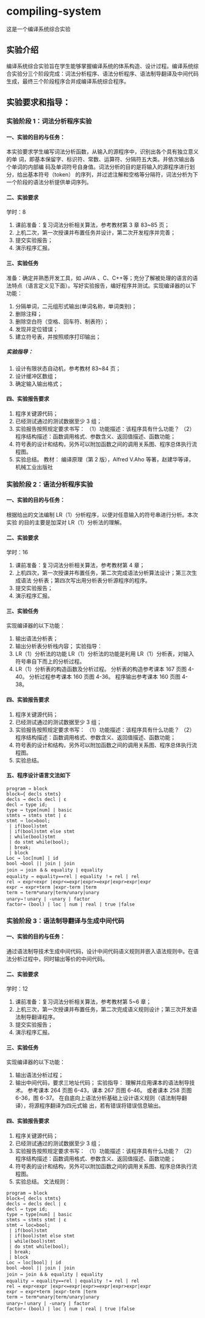 # compiling-system

这是一个编译系统综合实验
## 实验介绍
编译系统综合实验旨在学生能够掌握编译系统的体系构造、设计过程。编译系统综合实验分三个阶段完成：词法分析程序、语法分析程序、语法制导翻译及中间代码生成，最终三个阶段程序合并成编译系统综合程序。
## 实验要求和指导：
### 实验阶段 1：词法分析程序实验 
#### 一、实验的目的与任务：
本实验要求学生编写词法分析函数，从输入的源程序中，识别出各个具有独立意义的单
词，即基本保留字、标识符、常数、运算符、分隔符五大类。并依次输出各个单词的内部编
码及单词符号自身值。词法分析的目的是将输入的源程序进行划分，给出基本符号（token）
的序列，并过滤注解和空格等分隔符，词法分析为下一个阶段的语法分析提供单词序列。
#### 二、实验要求 
学时：8
1. 课前准备：复习词法分析相关算法，参考教材第 3 章 83~85 页；
2. 上机二次，第一次授课并布置任务并设计，第二次开发程序并完善；
3. 提交实验报告；
4. 演示程序汇报。
#### 三、实验任务
准备：确定并熟悉开发工具，如 JAVA 、C、C++等；充分了解被处理的语言的语法特点（语言定义见下面）。写好实验报告，编好程序并测试。实现编译器的以下功能：
1. 分隔单词，二元组形式输出(单词名称，单词类别)；
2. 删除注释；
3. 删除空白符（空格、回车符、制表符）；
4. 发现并定位错误；
5. 建立符号表，并按照顺序打印输出；
##### 实验指导：
1. 设计有限状态自动机，参考教材 83~84 页；
2. 设计缓冲区数组；
3. 确定输入输出格式；
#### 四、实验报告要求
1. 程序关键源代码；
2. 已经测试通过的测试数据至少 3 组；
3. 实验报告按照规定要求书写：
（1）功能描述：该程序具有什么功能？
（2）程序结构描述：函数调用格式、参数含义、返回值描述、函数功能；
4. 符号表的设计和结构，另外可以附加函数之间的调用关系图、程序总体执行流程图。
5. 实验总结。
教材：
编译原理（第 2 版），Alfred V.Aho 等著，赵建华等译，机械工业出版社

### 实验阶段 2：语法分析程序实验 
#### 一、实验的目的与任务：
根据给出的文法编制 LR（1）分析程序，以便对任意输入的符号串进行分析。本次实验
的目的主要是加深对 LR（1）分析法的理解。
#### 二、实验要求 
学时：16
1. 课前准备：复习词法分析相关算法，参考教材第 4 章；
2. 上机四次，第一次授课并布置任务，第二次完成语法分析算法设计；第三次生成语法
分析表；第四次写出用分析表分析源程序的程序。
3. 提交实验报告；
4. 演示程序汇报。
#### 三、实验任务
实现编译器的以下功能：
1. 输出语法分析表；
2. 输出分析表分析栈内容；
实验指导：
1. LR（1）分析法的功能
LR（1）分析法的功能是利用 LR（1）分析表，对输入符号串自下而上的分析过程。
2. LR（1）分析表的构造函数及分析过程。
分析表的构造参考课本 167 页图 4-40。
分析过程参考课本 160 页图 4-36。
程序输出参考课本 160 页图 4-38。
#### 四、实验报告要求
1. 程序关键源代码；
2. 已经测试通过的测试数据至少 3 组；
3. 实验报告按照规定要求书写：
（1）功能描述：该程序具有什么功能？
（2）程序结构描述：函数调用格式、参数含义、返回值描述、函数功能；
4. 符号表的设计和结构，另外可以附加函数之间的调用关系图、程序总体执行流程图。
5. 实验总结。
#### 五、程序设计语言文法如下
```
program → block
block→{ decls stmts}
decls → decls decl | ε
decl → type id;
type → type[num] | basic
stmts → stmts stmt | ε
stmt → loc=bool;
 | if(bool)stmt
 | if(bool)stmt else stmt
 | while(bool)stmt
 | do stmt while(bool);
 | break;
 | block
Loc → loc[num] | id
bool →bool || join | join
join → join ＆＆ equality | equality
equality → equality==rel | equality ！= rel | rel
rel → expr<expr |expr<=expr|expr>=expr|expr>expr|expr
expr → expr+term |expr-term |term
term → term*unary|term/unary|unary
unary→！unary | -unary | factor
factor→ (bool) | loc | num | real | true |false
```
### 实验阶段 3：语法制导翻译与生成中间代码 
#### 一、实验的目的与任务：
通过语法制导技术生成中间代码，设计中间代码语义规则并嵌入语法规则中。在语法分析过程中，同时输出等价的中间代码。
#### 二、实验要求 
学时：12
1. 课前准备：复习词法分析相关算法，参考教材第 5~6 章；
2. 上机三次，第一次授课并布置任务，第二次完成语义规则设计；第三次开发语法制导翻译程序。
3. 提交实验报告；
4. 演示程序汇报。
#### 三、实验任务
实现编译器的以下功能：
1. 输出语法分析过程；
2. 输出中间代码，要求三地址代码；
实验指导：
理解并应用课本的语法制导技术。
参考课本 264 页图 6-43，课本 267 页图 6-46。
或者课本 258 页图 6-36，图 6-37。
在自底向上语法分析基础上设计语义规则（语法制导翻译），将源程序翻译为四元式输
出，若有错误将错误信息输出。
#### 四、实验报告要求
1. 程序关键源代码；
2. 已经测试通过的测试数据至少 3 组；
3. 实验报告按照规定要求书写：
（1）功能描述：该程序具有什么功能？
（2）程序结构描述：函数调用格式、参数含义、返回值描述、函数功能；
4. 符号表的设计和结构，另外可以附加函数之间的调用关系图、程序总体执行流程图。
5. 实验总结。
文法规则：
```
program → block
block→{ decls stmts}
decls → decls decl | ε
decl → type id;
type → type[num] | basic
stmts → stmts stmt | ε
stmt → loc=bool;
 | if(bool)stmt
 | if(bool)stmt else stmt
 | while(bool)stmt
 | do stmt while(bool);
 | break;
 | block
Loc → loc[bool] | id
bool →bool || join | join
join → join ＆＆ equality | equality
equality → equality==rel | equality ！= rel | rel
rel → expr<expr |expr<=expr|expr>=expr|expr>expr|expr
expr → expr+term |expr-term |term
term → term*unary|term/unary|unary
unary→！unary | -unary | factor
factor→ (bool) | loc | num | real | true |false
```
